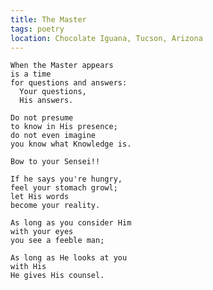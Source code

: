 ```yaml
---
title: The Master
tags: poetry
location: Chocolate Iguana, Tucson, Arizona
---
```


    When the Master appears
    is a time
    for questions and answers:
      Your questions,
      His answers.

    Do not presume
    to know in His presence;
    do not even imagine
    you know what Knowledge is.

    Bow to your Sensei!!

    If he says you're hungry,
    feel your stomach growl;
    let His words
    become your reality.

    As long as you consider Him
    with your eyes
    you see a feeble man;

    As long as He looks at you
    with His
    He gives His counsel.


